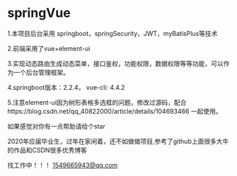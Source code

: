 # springVue
1.本项目后台采用 springboot，springSecurity，JWT，myBatisPlus等技术

2.前端采用了vue+element-ui

3.实现动态路由生成动态菜单，接口鉴权，功能权限，数据权限等等功能，可以作为一个后台管理框架。

4.springboot版本：2.2.4， vue-cli: 4.4.2

5.注意element-ui因为树形表格多选框的问题，修改过源码，配合https://blog.csdn.net/qq_40822000/article/details/104693466 一起使用。

如果感觉对你有一点帮助请给个star


2020年应届毕业生，过年在家闲着，还不如做做项目,参考了github上面很多大牛的作品和CSDN很多优秀博客

找工作中！！！
1549665943@qq.com
